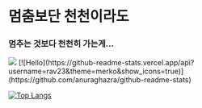 # 멈춤보단 천천이라도
### 멈추는 것보다 천천히 가는게...
<img src="https://avatars2.githubusercontent.com/u/67465462?s=460&u=a489674599ac4b1252c77c73de4e46762127ab65&v=4">
[![Hello](https://github-readme-stats.vercel.app/api?username=rav23&theme=merko&show_icons=true)](https://github.com/anuraghazra/github-readme-stats)

[![Top Langs](https://github-readme-stats.vercel.app/api/top-langs/?username=rav23)](https://github.com/anuraghazra/github-readme-stats)
  


